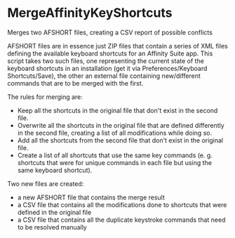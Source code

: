 # MergeAffinityKeyShortcuts
Merges two AFSHORT files, creating a CSV report of possible conflicts

AFSHORT files are in essence just ZIP files that contain a series of XML files defining the available keyboard shortcuts for an Affinity Suite app. This script takes two such files, one representing the current state of the keyboard shortcuts in an installation (get it via Preferences/Keyboard Shortcuts/Save), the other an external file containing new/different commands that are to be merged with the first.

The rules for merging are:
- Keep all the shortcuts in the original file that don't exist in the second file.
- Overwrite all the shortcuts in the original file that are defined differently in the second file, creating a list of all modifications while doing so.
- Add all the shortcuts from the second file that don't exist in the original file.
- Create a list of all shortcuts that use the same key commands (e. g. shortcuts that were for unique commands in each file but using the same keyboard shortcut).

Two new files are created:
- a new AFSHORT file that contains the merge result
- a CSV file that contains all the modifications done to shortcuts that were defined in the original file
- a CSV file that contains all the duplicate keystroke commands that need to be resolved manually
